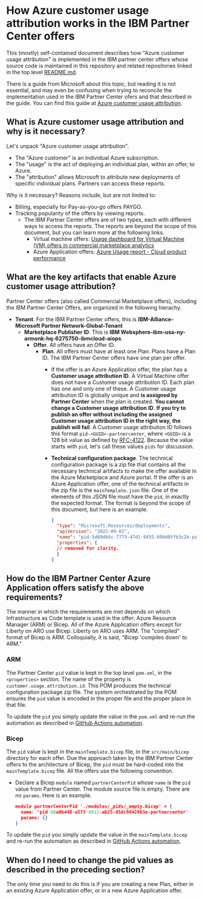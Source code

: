 <!-- Copyright (c) Microsoft Corporation. -->
<!-- Copyright (c) IBM Corporation. -->

# How Azure customer usage attribution works in the IBM Partner Center offers

This (mostly) self-contained document describes how "Azure customer usage attribution" is implemented in the IBM partner center offers whose source code is maintained in this repository and related repositories linked in the top level [README.md](../README.md).

There is a guide from Microsoft about this topic, but reading it is not essential, and may even be confusing when trying to reconcile the implementation used in the IBM Partner Center ofers and that described in the guide. You can find this guide at [Azure customer usage attribution](https://learn.microsoft.com/en-us/partner-center/marketplace/azure-partner-customer-usage-attribution).

## What is Azure customer usage attribution and why is it necessary?

Let's unpack "Azure customer usage attribution".

- The "Azure customer" is an individual Azure subscription.
- The "usage" is the act of deploying an individual plan, within an offer, to Azure.
- The "attribution" allows Microsoft to attribute new deployments of specific individual plans. Partners can access these reports.

Why is it necessary? Reasons include, but are not limited to:

- Billing, especially for Pay-as-you-go offers PAYGO.
- Tracking popularity of the offers by viewing reports.
   - The IBM Partner Center offers are of two types, each with different ways to access the reports. The reports are beyond the scope of this document, but you can learn more at the following links.
      - Virtual machine offers: [Usage dashboard for Virtual Machine (VM) offers in commercial marketplace analytics
](https://learn.microsoft.com/en-us/partner-center/usage-vm-dashboard)
      - Azure Application offers: [Azure Usage report - Cloud product performance](https://learn.microsoft.com/en-us/partner-center/insights-azure-usage-report)

## What are the key artifacts that enable Azure customer usage attribution?

Partner Center offers (also called Commercial Marketplace offers), including the IBM Partner Center Offers, are organized in the following hierachy.

- **Tenant**. For the IBM Partner Center offers, this is **IBM-Alliance-Microsoft Partner Network-Global-Tenant**
   - **Marketplace Publisher ID**. This is **IBM Websphere-ibm-usa-ny-armonk-hq-6275750-ibmcloud-aiops**.
      - **Offer**. All offers have an Offer ID.
         - **Plan**. All offers must have at least one Plan. Plans have a Plan ID. The IBM Partner Center offers have one plan per offer.
            - If the offer is an Azure Application offer, the plan has a **Customer usage attribution ID**. A Virtual Machine offer does not have a Customer usage attribution ID.
              Each plan has one and only one of these. A Customer usage attribution ID is globally unique and **is assigned by Partner Center** when the plan is created.  **You cannot change a Customer usage attribution ID**.
              **If you try to publish an offer without including the assigned Customer usage attribution ID in the right way, the publish will fail**.
              A Customer usage attribution ID follows this format `pid-<GUID>-partnercenter`, where `<GUID>` is a 128 bit value as defined by [RFC-4122](https://datatracker.ietf.org/doc/html/rfc4122).
              Because the value starts with `pid`, let's call these values `pids` for discussion.
            - **Technical configuration package**. The technical configuration package is a zip file that contains all the necessary technical artifacts to make the offer available in the Azure Marketplace and Azure portal. If the offer is an Azure Application offer, one of the technical artifacts in the zip file is the `mainTemplate.json` file. One of the elements of this JSON file must have the `pid`, in exactly the expected format. The format is beyond the scope of this document, but here is an example.

               ```json
               {
                 "type": "Microsoft.Resources/deployments",
                 "apiVersion": "2022-09-01",
                 "name": "pid-5d69db5c-7773-47d1-9455-890d05fb3c2b-partnercenter",
                 "properties": {
                 // removed for clarity.
                 }
               }
               ```

## How do the IBM Partner Center Azure Application offers satisfy the above requirements?

The manner in which the requirements are met depends on which Infrastructure as Code template is used in the offer: Azure Resource Manager (ARM) or Bicep. All of the Azure Application offers except for Liberty on ARO use Bicep. Liberty on ARO uses ARM.  The "compiled" format of Bicep is ARM. Colloquially, it is said, "Bicep 'compiles down' to ARM."

### ARM

The Partner Center `pid` value is kept in the top level `pom.xml`, in the `<properties>` section. The name of the property is `customer.usage.attribution.id`. This POM produces the technical configuration package zip file. The system orchestrated by the POM ensures the `pid` value is encoded in the proper file and the proper place in that file.

To update the `pid` you simply update the value in the `pom.xml` and re-run the automation as described in [GitHub Actions automation](howto-update-image.md).

### Bicep

The `pid` value is kept in the `mainTemplate.bicep` file, in the `src/main/bicep` directory for each offer. Due the approach taken by the IBM Partner Center offers to the architecture of Bicep, the `pid` must be hard-coded into the `mainTemplate.bicep` file. All the offers use the following convention.

- Declare a Bicep `module` named `partnerCenterPid` whose `name` is the `pid` value from Partner Center.  The module source file is empty. There are no `params`. Here is an example.

   ```json
   module partnerCenterPid './modules/_pids/_empty.bicep' = {
     name: 'pid-68a0b448-a573-4012-ab25-d5dc9842063e-partnercenter'
     params: {}
   }
   ```
   
To update the `pid` you simply update the value in the `mainTemplate.bicep` and re-run the automation as described in [GitHub Actions automation](howto-update-image.md).

## When do I need to change the pid values as described in the preceding section?

The only time you need to do this is if you are creating a new Plan, either in an existing Azure Application offer, or in a new Azure Application offer.
